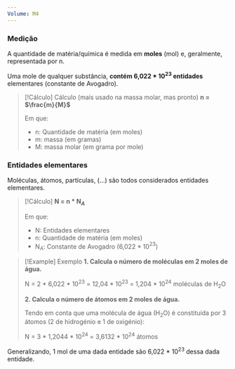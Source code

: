 ```yaml
---
Volume: M4
---
```

### Medição
A quantidade de matéria/química é medida em **moles** (mol) e, geralmente, representada por n.

Uma mole de qualquer substância, **contém 6,022 $*$ 10$^{23}$ entidades** elementares (constante de Avogadro).

>[!Cálculo] Cálculo (mais usado na massa molar, mas pronto)
>**n $=$ $\frac{m}{M}$**
>
>Em que:
>- n: Quantidade de matéria (em moles)
>- m: massa (em gramas)
>- M: massa molar (em grama por mole)
### Entidades elementares
Moléculas, átomos, partículas, (...) são todos considerados entidades elementares.
>[!Cálculo]
>**N $=$ n $*$ N$_A$**
>
>Em que:
>- N: Entidades elementares
>- n: Quantidade de matéria (em moles)
>- N$_A$: Constante de Avogadro (6,022 $*$ 10$^{23}$)

>[!Example] Exemplo
> **1. Calcula o número de moléculas em 2 moles de água.**
> 
> N $=$ 2 $*$ 6,022 $*$ 10$^{23}$ $=$ 12,04 $*$ 10$^{23}$ $=$ 1,204 $*$ 10$^{24}$ moléculas de H$_2$O
> 
>**2. Calcula o número de átomos em 2 moles de água.**
>
>Tendo em conta que uma molécula de água (H$_2$O) é constituída por 3 átomos (2 de hidrogénio e 1 de oxigénio):
>
>N $=$ 3 $*$ 1,2044 $*$ 10$^{24}$ $=$ 3,6132 $*$ 10$^{24}$ átomos

Generalizando, 1 mol de uma dada entidade são 6,022 $*$ 10$^{23}$ dessa dada entidade.